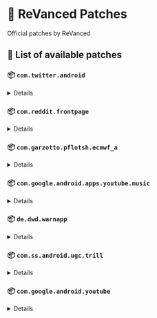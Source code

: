 # 🧩 ReVanced Patches

Official patches by ReVanced

## 📜 List of available patches

### 📦 `com.twitter.android`
<details>

| 💊 Patch | 📜 Description | 🏹 Target Version |
|:--------:|:--------------:|:-----------------:|
| `timeline-ads` | Removes ads from the Twitter timeline. | all |
</details>

### 📦 `com.reddit.frontpage`
<details>

| 💊 Patch | 📜 Description | 🏹 Target Version |
|:--------:|:--------------:|:-----------------:|
| `general-reddit-ads` | Removes general ads from the Reddit frontpage and subreddits. | all |
</details>

### 📦 `com.garzotto.pflotsh.ecmwf_a`
<details>

| 💊 Patch | 📜 Description | 🏹 Target Version |
|:--------:|:--------------:|:-----------------:|
| `pflotsh-ecmwf-subscription-unlock` | Unlocks all subscription features. | 3.5.4 |
</details>

### 📦 `com.google.android.apps.youtube.music`
<details>

| 💊 Patch | 📜 Description | 🏹 Target Version |
|:--------:|:--------------:|:-----------------:|
| `minimized-playback-music` | Enables minimized playback on Kids music. | 5.17.51 |
| `tasteBuilder-remover` | Removes the "Tell us which artists you like" card from the home screen. | 5.16.51 |
| `hide-get-premium` | Removes all "Get Premium" evidences from the avatar menu. | 5.17.51 |
| `compact-header` | Hides the music category bar at the top of the homepage. | 5.16.51 |
| `upgrade-button-remover` | Removes the upgrade tab from the pivot bar. | 5.17.51 |
| `background-play` | Enables playing music in the background. | 5.17.51 |
| `music-microg-support` | Allows YouTube Music ReVanced to run without root and under a different package name. | 5.17.51 |
| `music-video-ads` | Removes ads in the music player. | 5.17.51 |
| `codecs-unlock` | Adds more audio codec options. The new audio codecs usually result in better audio quality. | 5.17.51 |
| `exclusive-audio-playback` | Enables the option to play music without video. | 5.17.51 |
</details>

### 📦 `de.dwd.warnapp`
<details>

| 💊 Patch | 📜 Description | 🏹 Target Version |
|:--------:|:--------------:|:-----------------:|
| `promo-code-unlock` | Disables the validation of promo code. Any code will work to unlock all features. | all |
</details>

### 📦 `com.ss.android.ugc.trill`
<details>

| 💊 Patch | 📜 Description | 🏹 Target Version |
|:--------:|:--------------:|:-----------------:|
| `tiktok-ads` | Removes ads from TikTok. | all |
</details>

### 📦 `com.google.android.youtube`
<details>

| 💊 Patch | 📜 Description | 🏹 Target Version |
|:--------:|:--------------:|:-----------------:|
| `swipe-controls` | Adds volume and brightness swipe controls. | 17.29.34 |
| `seekbar-tapping` | Enables tap-to-seek on the seekbar of the video player. | 17.29.34 |
| `minimized-playback` | Enables minimized and background playback. | 17.29.34 |
| `amoled` | Enables pure black theme. | 17.29.34 |
| `disable-create-button` | Hides the create button in the navigation bar. | 17.29.34 |
| `hide-cast-button` | Hides the cast button in the video player. | all |
| `return-youtube-dislike` | Shows the dislike count of videos using the Return YouTube Dislike API. | 17.29.34 |
| `hide-autoplay-button` | Hides the autoplay button in the video player. | 17.29.34 |
| `premium-heading` | Shows premium branding on the home screen. | all |
| `custom-branding` | Changes the YouTube launcher icon and name to your choice (defaults to ReVanced). | all |
| `disable-fullscreen-panels` | Disables video description and comments panel in fullscreen view. | 17.29.34 |
| `old-quality-layout` | Enables the original quality flyout menu. | 17.29.34 |
| `hide-shorts-button` | Hides the shorts button on the navigation bar. | 17.29.34 |
| `hide-watermark` | Hides creator's watermarks on videos. | 17.29.34 |
| `sponsorblock` | Integrate SponsorBlock. | 17.29.34 |
| `enable-wide-searchbar` | Replaces the search icon with a wide search bar. This will hide the YouTube logo when active. | 17.29.34 |
| `tablet-mini-player` | Enables the tablet mini player layout. | 17.29.34 |
| `custom-video-buffer` | Lets you change the buffers of videos. | 17.29.34 |
| `always-autorepeat` | Always repeats the playing video again. | 17.29.34 |
| `microg-support` | Allows YouTube ReVanced to run without root and under a different package name with Vanced MicroG | 17.29.34 |
| `settings` | Adds settings for ReVanced to YouTube. | all |
| `enable-debugging` | Enables app debugging by patching the manifest file. | all |
| `custom-playback-speed` | Adds more video playback speed options. | 17.29.34 |
| `hdr-auto-brightness` | Makes the brightness of HDR videos follow the system default. | 17.29.34 |
| `remember-video-quality` | Adds the ability to remember the video quality you chose in the video quality flyout. | 17.29.34 |
| `video-ads` | Removes ads in the video player. | 17.29.34 |
| `general-ads` | Removes general ads. | 17.29.34 |
| `hide-infocard-suggestions` | Hides infocards in videos. | 17.29.34 |
</details>


